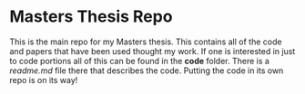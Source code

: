 # Masters Thesis Repo

This is the main repo for my Masters thesis. This contains all of the code and papers that have been used thought my work. If one is interested in just to code portions all of this can be found in the **code** folder. There is a *readme.md* file there that describes the code. Putting the code in its own repo is on its way! 
